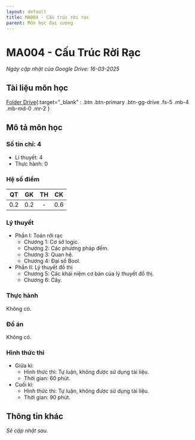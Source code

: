 ```yaml
---
layout: default
title: MA004 - Cấu trúc rời rạc
parent: Môn học đại cương
---
```


# MA004 - Cấu Trúc Rời Rạc

*Ngày cập nhật của Google Drive: 16-03-2025*
## Tài liệu môn học

[Folder Drive](https://drive.google.com/drive/folders/1klMvU9T4sjxro-maB3MatOerBeozMoyP?usp=sharing){:target="_blank" : .btn .btn-primary .btn-gg-drive .fs-5 .mb-4 .mb-md-0 .mr-2 }

## Mô tả môn học

### Số tín chỉ: 4
- Lí thuyết: 4
- Thực hành: 0

### Hệ số điểm

| QT   | GK  | TH  | CK  |
|------|-----|-----|-----|
| <center> 0.2 </center>| <center> 0.2 </center>| <center>-</center> | <center> 0.6 </center> |

### Lý thuyết
- Phần I: Toán rời rạc
  - Chương 1: Cơ sở logic.
  - Chương 2: Các phương pháp đếm.
  - Chương 3: Quan hệ.
  - Chương 4: Đại số Bool.
- Phần II: Lý thuyết đồ thị
  - Chương 5: Các khái niệm cơ bản của lý thuyết đồ thị.
  - Chương 6: Cây.

### Thực hành

Không có.

### Đồ án

Không có.

### Hình thức thi

- Giữa kì:
  + Hình thức thi: Tự luận, không được sử dụng tài liệu.
  + Thời gian: 60 phút.
- Cuối kì:
  + Hình thức thi: Tự luận, không được sử dụng tài liệu.
  + Thời gian: 90 phút.

## Thông tin khác

*Sẽ cập nhật sau.*
